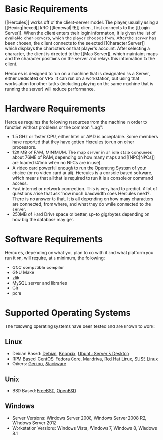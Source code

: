 # Basic Requirements

[[Hercules]] works off of the client-server model. The player, usually using a [[Hexing|hexed]] kRO [[Renewal|RE]] client, first connects to the [[Login Server]]. When the client enters their login information, it is given the list of available char-servers, which the player chooses from. After the server has been chosen, the client connects to the selected [[Character Server]], which displays the characters on that player's account. After selecting a character, the client is directed to the [[Map Server]], which maintains maps and the character positions on the server and relays this information to the client.

Hercules is designed to run on a machine that is designated as a Server, either Dedicated or VPS. It can run on a workstation, but using that workstation for other tasks (including playing on the same machine that is running the server) will reduce performance.

# Hardware Requirements
Hercules requires the following resources from the machine in order to function without problems or the common "Lag":

* 1.5 GHz or faster CPU, either Intel or AMD is acceptable. Some members have reported that they have gotten Hercules to run on other processors.
* 128 MB of RAM, MINIMUM. The map server in an idle state consumes about 76MB of RAM, depending on how many maps and [[NPC|NPCs]] are loaded (41mb when no NPCs are in use).
* A video card powerful enough to run the Operating System of your choice (or no video card at all). Hercules is a console based software, which means that all that is required to run it is a console or command access.
* Fast internet or network connection. This is very hard to predict. A lot of questions arise that ask 'how much bandwidth does Hercules need?'. There is no answer to that. It is all depending on how many characters are connected, from where, and what they do while connected to the server.
* 250MB of Hard Drive space or better, up-to gigabytes depending on how big the database may get.

# Software Requirements
Hercules, depending on what you plan to do with it and what platform you run it on, will require, at a minimum, the following:

* GCC compatible compiler
* GNU Make
* zlib
* MySQL server and libraries
* Git
* pcre

# Supported Operating Systems
The following operating systems have been tested and are known to work:

## Linux
* Debian Based: [Debian](http://www.debian.org/), [Knoppix](http://www.knoppix.net), [Ubuntu Server & Desktop](http://www.ubuntu.com/)
* RPM Based: [CentOS](http://www.centos.org), [Fedora Core](http://fedoraproject.org/), [Mandriva](http://www2.mandriva.com/), [Red Hat Linux](http://www.redhat.com/rhel/), [SUSE Linux](http://www.novell.com/linux/)
* Others: [Gentoo](https://www.gentoo.org), [Slackware](http://www.slackware.com/)

## Unix
* BSD Based: [FreeBSD](http://www.freebsd.org/), [OpenBSD](http://www.openbsd.org/)

## Windows
* Server Versions: Windows Server 2008, Windows Server 2008 R2, Windows Server 2012
* Workstation Versions: Windows Vista, Windows 7, Windows 8, Windows 8.1
